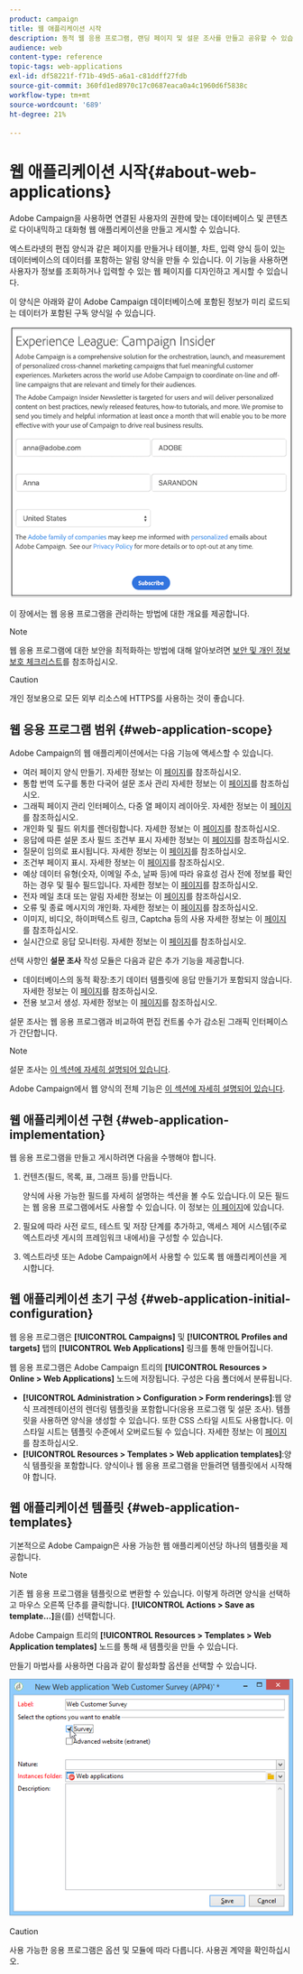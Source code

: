```yaml
---
product: campaign
title: 웹 애플리케이션 시작
description: 동적 웹 응용 프로그램, 랜딩 페이지 및 설문 조사를 만들고 공유할 수 있습니다
audience: web
content-type: reference
topic-tags: web-applications
exl-id: df58221f-f71b-49d5-a6a1-c81ddff27fdb
source-git-commit: 360fd1ed8970c17c0687eaca0a4c1960d6f5838c
workflow-type: tm+mt
source-wordcount: '689'
ht-degree: 21%

---
```


# 웹 애플리케이션 시작{#about-web-applications}

Adobe Campaign을 사용하면 연결된 사용자의 권한에 맞는 데이터베이스 및 콘텐츠로 다이내믹하고 대화형 웹 애플리케이션을 만들고 게시할 수 있습니다.

엑스트라넷의 편집 양식과 같은 페이지를 만들거나 테이블, 차트, 입력 양식 등이 있는 데이터베이스의 데이터를 포함하는 알림 양식을 만들 수 있습니다. 이 기능을 사용하면 사용자가 정보를 조회하거나 입력할 수 있는 웹 페이지를 디자인하고 게시할 수 있습니다.

이 양식은 아래와 같이 Adobe Campaign 데이터베이스에 포함된 정보가 미리 로드되는 데이터가 포함된 구독 양식일 수 있습니다.

![](assets/webapp_form_sample.png)

이 장에서는 웹 응용 프로그램을 관리하는 방법에 대한 개요를 제공합니다.

>[!NOTE]
>
>웹 응용 프로그램에 대한 보안을 최적화하는 방법에 대해 알아보려면 [보안 및 개인 정보 보호 체크리스트](https://helpx.adobe.com/kr/campaign/kb/acc-security.html)를 참조하십시오.

>[!CAUTION]
>
>개인 정보용으로 모든 외부 리소스에 HTTPS를 사용하는 것이 좋습니다.

## 웹 응용 프로그램 범위 {#web-application-scope}

Adobe Campaign의 웹 애플리케이션에서는 다음 기능에 액세스할 수 있습니다.

* 여러 페이지 양식 만들기. 자세한 정보는 이 [페이지](about-web-forms.md)를 참조하십시오.
* 통합 번역 도구를 통한 다국어 설문 조사 관리 자세한 정보는 이 [페이지](translating-a-web-application.md)를 참조하십시오.
* 그래픽 페이지 관리 인터페이스, 다중 열 페이지 레이아웃. 자세한 정보는 이 [페이지](designing-a-web-application.md)를 참조하십시오.
* 개인화 및 필드 위치를 렌더링합니다. 자세한 정보는 이 [페이지](editing-content.md#adding-personalization-content)를 참조하십시오.
* 응답에 따른 설문 조사 필드 조건부 표시 자세한 정보는 이 [페이지](form-rendering.md#defining-fields-conditional-display)를 참조하십시오.
* 질문이 임의로 표시됩니다. 자세한 정보는 이 [페이지](../../surveys/using/building-a-survey.md#adding-questions)를 참조하십시오.
* 조건부 페이지 표시. 자세한 정보는 이 [페이지](defining-web-forms-page-sequencing.md#conditional-page-display)를 참조하십시오.
* 예상 데이터 유형(숫자, 이메일 주소, 날짜 등)에 따라 유효성 검사 전에 정보를 확인하는 경우 및 필수 필드입니다. 자세한 정보는 이 [페이지](form-rendering.md#defining-control-settings)를 참조하십시오.
* 전자 메일 초대 또는 알림 자세한 정보는 이 [페이지](publishing-a-web-form.md#delivering-a-form-via-email)를 참조하십시오.
* 오류 및 종료 메시지의 개인화. 자세한 정보는 이 [페이지](defining-web-forms-properties.md#setting-up-an-error-page)를 참조하십시오.
* 이미지, 비디오, 하이퍼텍스트 링크, Captcha 등의 사용 자세한 정보는 이 [페이지](editing-content.md)를 참조하십시오.
* 실시간으로 응답 모니터링. 자세한 정보는 이 [페이지](../../surveys/using/publish--track-and-use-collected-data.md#response-tracking)를 참조하십시오.

선택 사항인 **설문 조사** 작성 모듈은 다음과 같은 추가 기능을 제공합니다.

* 데이터베이스의 동적 확장:초기 데이터 템플릿에 응답 만들기가 포함되지 않습니다. 자세한 정보는 이 [페이지](../../surveys/using/managing-answers.md#storing-collected-answers)를 참조하십시오.
* 전용 보고서 생성. 자세한 정보는 이 [페이지](../../surveys/using/publish--track-and-use-collected-data.md#reports-on-surveys)를 참조하십시오.

설문 조사는 웹 응용 프로그램과 비교하여 편집 컨트롤 수가 감소된 그래픽 인터페이스가 간단합니다.

>[!NOTE]
>
>설문 조사는 [이 섹션에 자세히 설명되어 있습니다](../../surveys/using/about-surveys.md).
>
>Adobe Campaign에서 웹 양식의 전체 기능은 [이 섹션에 자세히 설명되어 있습니다](about-web-forms.md).

## 웹 애플리케이션 구현 {#web-application-implementation}

웹 응용 프로그램을 만들고 게시하려면 다음을 수행해야 합니다.

1. 컨텐츠(필드, 목록, 표, 그래프 등)를 만듭니다.

   양식에 사용 가능한 필드를 자세히 설명하는 섹션을 볼 수도 있습니다.이 모든 필드는 웹 응용 프로그램에서도 사용할 수 있습니다. 이 정보는 [이 페이지](adding-fields-to-a-web-form.md)에 있습니다.

1. 필요에 따라 사전 로드, 테스트 및 저장 단계를 추가하고, 액세스 제어 시스템(주로 엑스트라넷 게시의 프레임워크 내에서)을 구성할 수 있습니다.
1. 엑스트라넷 또는 Adobe Campaign에서 사용할 수 있도록 웹 애플리케이션을 게시합니다.

## 웹 애플리케이션 초기 구성 {#web-application-initial-configuration}

웹 응용 프로그램은 **[!UICONTROL Campaigns]** 및 **[!UICONTROL Profiles and targets]** 탭의 **[!UICONTROL Web Applications]** 링크를 통해 만들어집니다.

웹 응용 프로그램은 Adobe Campaign 트리의 **[!UICONTROL Resources > Online > Web Applications]** 노드에 저장됩니다. 구성은 다음 폴더에서 분류됩니다.

* **[!UICONTROL Administration > Configuration > Form renderings]**:웹 양식 프레젠테이션의 렌더링 템플릿을 포함합니다(응용 프로그램 및 설문 조사). 템플릿을 사용하면 양식을 생성할 수 있습니다. 또한 CSS 스타일 시트도 사용합니다. 이 스타일 시트는 템플릿 수준에서 오버로드될 수 있습니다. 자세한 정보는 이 [페이지](form-rendering.md#selecting-the-form-rendering-template)를 참조하십시오.
* **[!UICONTROL Resources > Templates > Web application templates]**:양식 템플릿을 포함합니다. 양식이나 웹 응용 프로그램을 만들려면 템플릿에서 시작해야 합니다.

## 웹 애플리케이션 템플릿 {#web-application-templates}

기본적으로 Adobe Campaign은 사용 가능한 웹 애플리케이션당 하나의 템플릿을 제공합니다.

>[!NOTE]
>
>기존 웹 응용 프로그램을 템플릿으로 변환할 수 있습니다. 이렇게 하려면 양식을 선택하고 마우스 오른쪽 단추를 클릭합니다. **[!UICONTROL Actions > Save as template...]**&#x200B;을(를) 선택합니다.

Adobe Campaign 트리의 **[!UICONTROL Resources > Templates > Web Application templates]** 노드를 통해 새 템플릿을 만들 수 있습니다.

만들기 마법사를 사용하면 다음과 같이 활성화할 옵션을 선택할 수 있습니다.

![](assets/webapp_create_template.png)

>[!CAUTION]
>
>사용 가능한 응용 프로그램은 옵션 및 모듈에 따라 다릅니다. 사용권 계약을 확인하십시오.
